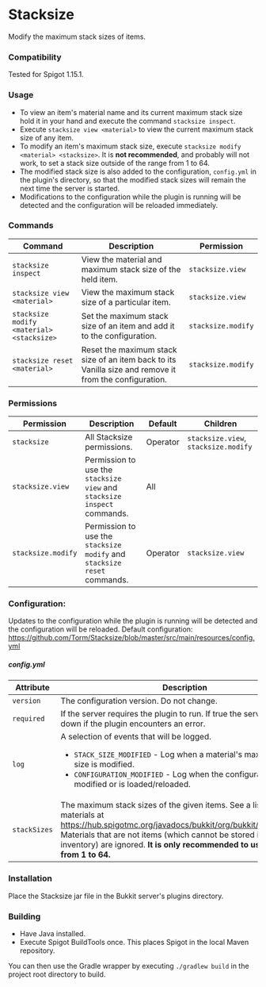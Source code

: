 # Stacksize
Modify the maximum stack sizes of items.
### Compatibility
Tested for Spigot 1.15.1.
### Usage
- To view an item's material name and its current maximum stack size hold it in your hand and execute the command `stacksize inspect`.
- Execute `stacksize view <material>` to view the current maximum stack size of any item.
- To modify an item's maximum stack size, execute `stacksize modify <material> <stacksize>`. It is __not recommended__, and probably will not work, to set
a stack size outside of the range from 1 to 64.
- The modified stack size is also added to the configuration, `config.yml` in the plugin's directory, so that the
modified stack sizes will remain the next time the server is started.
- Modifications to the configuration while the plugin is running will be detected and the configuration will be reloaded
immediately.

### Commands
| Command | Description | Permission |
| ------- | ----------- | ---------- |
| `stacksize inspect` | View the material and maximum stack size of the held item. | `stacksize.view` |
| `stacksize view <material>` | View the maximum stack size of a particular item. | `stacksize.view` |
| `stacksize modify <material> <stacksize>` | Set the maximum stack size of an item and add it to the configuration. | `stacksize.modify` |
| `stacksize reset <material>` | Reset the maximum stack size of an item back to its Vanilla size and remove it from the configuration. | `stacksize.modify` |
### Permissions
| Permission | Description | Default | Children |
| ---------- | ----------- | ------- | -------- |
| `stacksize` | All Stacksize permissions. | Operator | `stacksize.view`, `stacksize.modify` |
| `stacksize.view` | Permission to use the `stacksize view` and `stacksize inspect` commands. | All |  |
| `stacksize.modify` | Permission to use the `stacksize modify` and `stacksize reset` commands. | Operator | `stacksize.view` |
### Configuration:
Updates to the configuration while the plugin is running will be detected and the configuration will be reloaded.
Default configuration: https://github.com/Torm/Stacksize/blob/master/src/main/resources/config.yml
##### config.yml
| Attribute | Description | Example |
| ---------- | ----------- | ------- |
| `version` | The configuration version. Do not change. | `version: 2` |
| `required` | If the server requires the plugin to run. If true the server is shut down if the plugin encounters an error. | `required: false` |
| `log` | A selection of events that will be logged.<ul><li>`STACK_SIZE_MODIFIED` - Log when a material's maximum stack size is modified.</li><li>`CONFIGURATION_MODIFIED` - Log when the configuration is modified or is loaded/reloaded.</li></ul> | <pre><code>log:<br />  - STACK_SIZE_MODIFIED <br />  - CONFIGURATION_MODIFIED</code></pre> |
| `stackSizes` | The maximum stack sizes of the given items. See a list of materials at https://hub.spigotmc.org/javadocs/bukkit/org/bukkit/Material.html. Materials that are not items (which cannot be stored in an inventory) are ignored. __It is only recommended to use values from 1 to 64.__ | <pre><code>stackSizes:<br />  POTION: 4<br />  COOKED_BEEF: 16<br />  MINECART: 4</code></pre> |
### Installation
Place the Stacksize jar file in the Bukkit server's plugins directory.
### Building
 - Have Java installed.
 - Execute Spigot BuildTools once. This places Spigot in the local Maven repository.
 
You can then use the Gradle wrapper by executing `./gradlew build` in the project root directory to build.